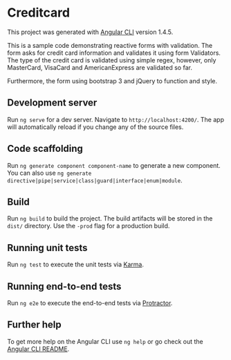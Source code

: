 # Creditcard

This project was generated with [Angular CLI](https://github.com/angular/angular-cli) version 1.4.5.

This is a sample code demonstrating reactive forms with validation.
The form asks for credit card information and validates it using form Validators.
The type of the credit card is validated using simple regex, however, only MasterCard, VisaCard and AmericanExpress are validated so far.

Furthermore, the form using bootstrap 3 and jQuery to function and style.

## Development server

Run `ng serve` for a dev server. Navigate to `http://localhost:4200/`. The app will automatically reload if you change any of the source files.

## Code scaffolding

Run `ng generate component component-name` to generate a new component. You can also use `ng generate directive|pipe|service|class|guard|interface|enum|module`.

## Build

Run `ng build` to build the project. The build artifacts will be stored in the `dist/` directory. Use the `-prod` flag for a production build.

## Running unit tests

Run `ng test` to execute the unit tests via [Karma](https://karma-runner.github.io).

## Running end-to-end tests

Run `ng e2e` to execute the end-to-end tests via [Protractor](http://www.protractortest.org/).

## Further help

To get more help on the Angular CLI use `ng help` or go check out the [Angular CLI README](https://github.com/angular/angular-cli/blob/master/README.md).
